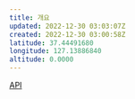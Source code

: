 ```yaml
---
title: 개요
updated: 2022-12-30 03:03:07Z
created: 2022-12-30 03:00:58Z
latitude: 37.44491680
longitude: 127.13886840
altitude: 0.0000
---
```


[API](../../../Ⅰ.%20프로그래밍%20언어/01.%20Java/1.%20API/개요.md)